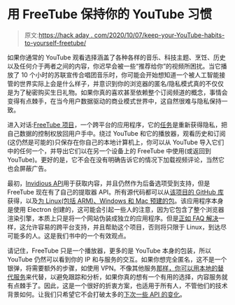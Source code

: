 # 用 FreeTube 保持你的 YouTube 习惯

> 原文:[https://hack aday . com/2020/10/07/keep-your-YouTube-habits-to-yourself-freetube/](https://hackaday.com/2020/10/07/keep-your-youtube-habits-to-yourself-with-freetube/)

如果你通常的 YouTube 观看选择涵盖了各种各样的音乐、科技主题、烹饪、历史以及任何介于两者之间的内容，你迟早会被一些“推荐给你”的视频所困扰。当它播放了 10 个小时的苏联宣传合唱团音乐时，你可能会开始想知道一个被人工智能接管的世界实际上会是什么样子，并意识到你的浏览器的匿名/隐私模式真的不仅仅是为了秘密购买生日礼物。如果你真的喜欢甚至依赖整个订阅频道的概念，事情会变得有点棘手，在当今用户数据驱动的商业模式世界中，这自然很难与隐私保持一致。

进入对话:[FreeTube 项目](https://freetubeapp.io/)，一个跨平台的应用程序，它的[任务](https://freetubeapp.io/about.php)是重新获得隐私，把自己数据的控制权放回用户手中。绕过 YouTube 和它的播放器，观看历史和订阅(这仍然是可能的)只保存在你自己的本地计算机上，你可以从 YouTube 导入它们中的任何一个，并导出它们以在另一个设备上的 FreeTube 中使用(或返回到 YouTube)。更好的是，它不会在没有明确告诉它的情况下加载视频评论，当然它也会屏蔽广告。

最初，[Invidious API](https://github.com/iv-org/invidious)用于获取内容，并且仍然作为后备选项受到支持，但是 FreeTube 现在有了自己的提取器 API。所有源代码都可以从[该项目的 GitHub 库](https://github.com/FreeTubeApp/FreeTube)获得，以及[为 Linux(包括 ARM)、Windows 和 Mac 预建的包](https://github.com/FreeTubeApp/FreeTube/releases)。该应用程序本身是使用 Electron 创建的，这可能会引起一些人的注意，因为它包含了整个浏览器渲染引擎，本质上只是将一个网站伪装成独立的应用程序。但是[正如 FAQ 解决](https://github.com/FreeTubeApp/FreeTube/wiki/F.A.Q.#i-hate-electron--why-cant-you-use-literally-anything-else)一样，这允许容易的跨平台支持，并且帮助这个项目，否则将只限于 Linux，到达尽可能多的人。这是我们书中的一个有效观点。

请记住，FreeTube 只是一个播放器，更多的是 YouTube 本身的包装，所以 YouTube 仍然可以看到你的 IP 和与服务的交互。如果你想完全匿名，这不是一个银弹，将需要额外的步骤，如使用 VPN。不像其他服务[那样，你可以用本地的替代服务](https://hackaday.com/2018/09/03/fosscon-2018-developing-the-freedombox/)来代替，以避免跟踪和分析，如果你真的想有一个有用的选择，内容服务就有点棘手了。因此，这是一个很好的折衷方案，也适用于所有人，不管他们的技术背景如何。让我们只希望它不会打破太多的[下次一些 API 的变化](https://hackaday.com/2019/08/01/a-farewell-to-youtube-sub-counters-set-to-break-with-api-change/)。